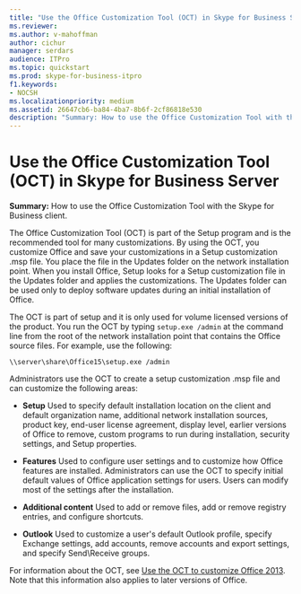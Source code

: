```yaml
---
title: "Use the Office Customization Tool (OCT) in Skype for Business Server"
ms.reviewer: 
ms.author: v-mahoffman
author: cichur
manager: serdars
audience: ITPro
ms.topic: quickstart
ms.prod: skype-for-business-itpro
f1.keywords:
- NOCSH
ms.localizationpriority: medium
ms.assetid: 26647cb6-ba84-4ba7-8b6f-2cf86818e530
description: "Summary: How to use the Office Customization Tool with the Skype for Business client."
---
```


# Use the Office Customization Tool (OCT) in Skype for Business Server
 
**Summary:** How to use the Office Customization Tool with the Skype for Business client.
  
The Office Customization Tool (OCT) is part of the Setup program and is the recommended tool for many customizations. By using the OCT, you customize Office and save your customizations in a Setup customization .msp file. You place the file in the Updates folder on the network installation point. When you install Office, Setup looks for a Setup customization file in the Updates folder and applies the customizations. The Updates folder can be used only to deploy software updates during an initial installation of Office.
  
The OCT is part of setup and it is only used for volume licensed versions of the product. You run the OCT by typing  `setup.exe /admin` at the command line from the root of the network installation point that contains the Office source files. For example, use the following:
  
 ```console
\\server\share\Office15\setup.exe /admin
```
  
Administrators use the OCT to create a setup customization .msp file and can customize the following areas:
  
- **Setup** Used to specify default installation location on the client and default organization name, additional network installation sources, product key, end-user license agreement, display level, earlier versions of Office to remove, custom programs to run during installation, security settings, and Setup properties.
    
- **Features** Used to configure user settings and to customize how Office features are installed. Administrators can use the OCT to specify initial default values of Office application settings for users. Users can modify most of the settings after the installation.
    
- **Additional content** Used to add or remove files, add or remove registry entries, and configure shortcuts.
    
- **Outlook** Used to customize a user's default Outlook profile, specify Exchange settings, add accounts, remove accounts and export settings, and specify Send\Receive groups.
    
For information about the OCT, see [Use the OCT to customize Office 2013](/previous-versions/office/office-2013-resource-kit/cc179132(v=office.15)). Note that this information also applies to later versions of Office.
